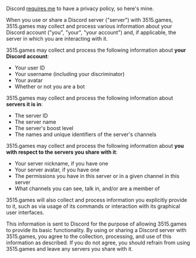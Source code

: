 Discord [requires me](https://discord.com/developers/docs/policies-and-agreements/terms-of-service#a-implement-good-privacy-practices) to have a privacy policy, so here's mine.

When you use or share a Discord server ("server") with 3515.games, 3515.games may collect and process various information about your Discord account ("you", "your", "your account") and, if applicable, the server in which you are interacting with it.

3515.games may collect and process the following information about **your Discord account**:

- Your user ID
- Your username (including your discriminator)
- Your avatar
- Whether or not you are a bot

3515.games may collect and process the following information about **servers it is in**:

- The server ID
- The server name
- The server's boost level
- The names and unique identifiers of the server's channels

3515.games may collect and process the following information about **you with respect to the servers you share with it**:

- Your server nickname, if you have one
- Your server avatar, if you have one
- The permissions you have in this server or in a given channel in this server
- What channels you can see, talk in, and/or are a member of

3515.games will also collect and process information you explicitly provide to it, such as via usage of its commands or interaction with its graphical user interfaces.

This information is sent to Discord for the purpose of allowing 3515.games to provide its basic functionality. By using or sharing a Discord server with 3515.games, you agree to the collection, processing, and use of this information as described. If you do not agree, you should refrain from using 3515.games and leave any servers you share with it.